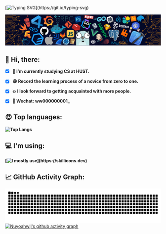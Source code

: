 <!--  my-ticker -->    
 [![Typing SVG](https://readme-typing-svg.herokuapp.com?color=000000FF&center=true&vCenter=true&width=600&lines=Hi+there+👋,+I+am+Jiale+Wang.;+Welcome+to+My+Profile!;Always+learning+new+things.+;)](https://git.io/typing-svg)


<!-- ![](Bottom_up.svg) --> 
 ![](header_.png)


## **👋 Hi, there:**
- [x] **🌱 I’m currently studying CS at HUST.**
- [x] **😆 Record the learning process of a novice from zero to one.**
- [x] **💥 I look forward to getting acquainted with more people.**
- [x] **📌 Wechat: ww000000001_**


## **😍 Top languages:**
#### ![Top Langs](https://github-readme-stats.vercel.app/api/top-langs/?username=Nuyoahwjl&hide_progress=true&langs_count=6&hide=TeX)



## **💻 I'm using:**
#### [![I mostly use](https://skillicons.dev/icons?i=c,cpp,java,py,md,html,vscode,pycharm,clion,androidstudio,github,stackoverflow,instagram,twitter,)](https://skillicons.dev)
<!--  
  [![VS Code](https://img.shields.io/badge/-VS%20Code-007ACC?style=plastic&logo=visual-studio-code)](https://code.visualstudio.com/)
  [![Gitee](https://img.shields.io/badge/-Gitee-A80025?logo=gitee&logoColor=F16061)](https://gitee.com/)
  [![GitHub](https://img.shields.io/badge/-GitHub-181717?style=plastic&logo=github)](https://github.com/)
  ![Pycharm Badge](https://img.shields.io/badge/-Pycharm-3776AB?style=flat&logo=Pycharm&logoColor=white)
--> 



<!--   GitHub stats graph -->
## **📈 GitHub Activity Graph:**
 ![Nuyoahwjl's github activity graph](https://raw.githubusercontent.com/Nuyoahwjl/Nuyoahwjl/output/github-contribution-grid-snake.svg)
 [![Nuyoahwjl's github activity graph](https://github-readme-activity-graph.vercel.app/graph?username=Nuyoahwjl&theme=github-light)](https://github.com/ashutosh00710/github-readme-activity-graph)







<!-- ![](Bottom_down.svg) --> 
<!---
wwjjll-coder/wwjjll-coder is a ✨ special ✨ repository because its `README.md` (this file) appears on your GitHub profile.
You can click the Preview link to take a look at your changes.
--->
